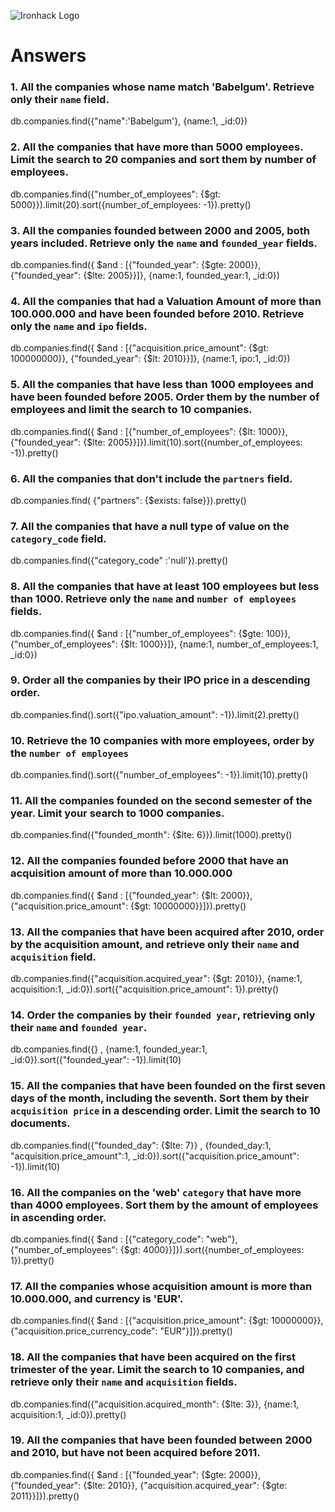 ![Ironhack Logo](https://i.imgur.com/1QgrNNw.png)

# Answers

### 1. All the companies whose name match 'Babelgum'. Retrieve only their `name` field.

db.companies.find({"name":'Babelgum'}, {name:1, _id:0})

### 2. All the companies that have more than 5000 employees. Limit the search to 20 companies and sort them by **number of employees**.

db.companies.find({"number_of_employees": {$gt: 5000}}).limit(20).sort({number_of_employees: -1}).pretty()

### 3. All the companies founded between 2000 and 2005, both years included. Retrieve only the `name` and `founded_year` fields.

db.companies.find({ $and : [{"founded_year": {$gte: 2000}}, {"founded_year": {$lte: 2005}}]}, {name:1, founded_year:1, _id:0})

### 4. All the companies that had a Valuation Amount of more than 100.000.000 and have been founded before 2010. Retrieve only the `name` and `ipo` fields.

db.companies.find({ $and : [{"acquisition.price_amount": {$gt: 100000000}}, {"founded_year": {$lt: 2010}}]}, {name:1, ipo:1, _id:0})

### 5. All the companies that have less than 1000 employees and have been founded before 2005. Order them by the number of employees and limit the search to 10 companies.

db.companies.find({ $and : [{"number_of_employees": {$lt: 1000}}, {"founded_year": {$lte: 2005}}]}).limit(10).sort({number_of_employees: -1}).pretty()

### 6. All the companies that don't include the `partners` field.

db.companies.find( {"partners": {$exists: false}}).pretty()

### 7. All the companies that have a null type of value on the `category_code` field.

db.companies.find({"category_code" :'null'}).pretty()

### 8. All the companies that have at least 100 employees but less than 1000. Retrieve only the `name` and `number of employees` fields.

db.companies.find({ $and : [{"number_of_employees": {$gte: 100}}, {"number_of_employees": {$lt: 1000}}]}, {name:1, number_of_employees:1, _id:0})

### 9. Order all the companies by their IPO price in a descending order.

db.companies.find().sort({"ipo.valuation_amount": -1}).limit(2).pretty()

### 10. Retrieve the 10 companies with more employees, order by the `number of employees`

db.companies.find().sort({"number_of_employees": -1}).limit(10).pretty() 

### 11. All the companies founded on the second semester of the year. Limit your search to 1000 companies.

db.companies.find({"founded_month": {$lte: 6}}).limit(1000).pretty()

### 12. All the companies founded before 2000 that have an acquisition amount of more than 10.000.000

db.companies.find({ $and : [{"founded_year": {$lt: 2000}}, {"acquisition.price_amount": {$gt: 10000000}}]}).pretty()

### 13. All the companies that have been acquired after 2010, order by the acquisition amount, and retrieve only their `name` and `acquisition` field.

db.companies.find({"acquisition.acquired_year": {$gt: 2010}}, {name:1, acquisition:1, _id:0}).sort({"acquisition.price_amount": 1}).pretty() 

### 14. Order the companies by their `founded year`, retrieving only their `name` and `founded year`.

db.companies.find({} , {name:1, founded_year:1, _id:0}).sort({"founded_year": -1}).limit(10)

### 15. All the companies that have been founded on the first seven days of the month, including the seventh. Sort them by their `acquisition price` in a descending order. Limit the search to 10 documents.

db.companies.find({"founded_day": {$lte: 7}} , {founded_day:1, "acquisition.price_amount":1, _id:0}).sort({"acquisition.price_amount": -1}).limit(10)

### 16. All the companies on the 'web' `category` that have more than 4000 employees. Sort them by the amount of employees in ascending order.

db.companies.find({ $and : [{"category_code": "web"}, {"number_of_employees": {$gt: 4000}}]}).sort({number_of_employees: 1}).pretty()

### 17. All the companies whose acquisition amount is more than 10.000.000, and currency is 'EUR'.

db.companies.find({ $and : [{"acquisition.price_amount": {$gt: 10000000}}, {"acquisition.price_currency_code": "EUR"}]}).pretty()

### 18. All the companies that have been acquired on the first trimester of the year. Limit the search to 10 companies, and retrieve only their `name` and `acquisition` fields.

db.companies.find({"acquisition.acquired_month": {$lte: 3}}, {name:1, acquisition:1, _id:0}).pretty()

### 19. All the companies that have been founded between 2000 and 2010, but have not been acquired before 2011.

db.companies.find({ $and : [{"founded_year": {$gte: 2000}}, {"founded_year": {$lte: 2010}}, {"acquisition.acquired_year": {$gte: 2011}}]}).pretty()
